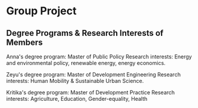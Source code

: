 # Group Project

## Degree Programs & Research Interests of Members

Anna's degree program: Master of Public Policy
Research interests: Energy and environmental policy, renewable energy, energy economics.

Zeyu's degree program: Master of Development Engineering
Research interests: Human Mobility & Sustainable Urban Science.

Kritika's degree program: Master of Development Practice
Research interests: Agriculture, Education, Gender-equality, Health
